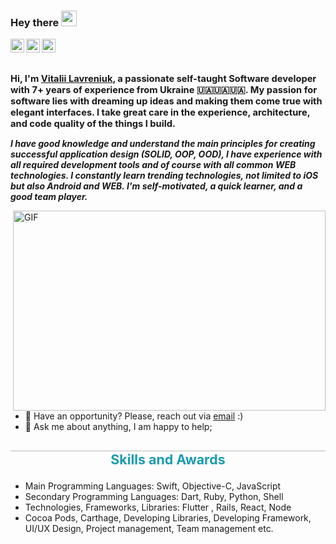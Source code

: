 ### Hey there <img src="https://media.giphy.com/media/hvRJCLFzcasrR4ia7z/giphy.gif" width="25px">
<a href="https://www.instagram.com/vitaliislife/">
  <img align="left" alt="Vitalii's Instagram" width="22px" src="https://raw.githubusercontent.com/hussainweb/hussainweb/main/icons/instagram.png" />
</a>
<a href="https://twitter.com/just_vitalii">
  <img align="left" alt="Vitalii Lavreniuk | Twitter" width="22px" src="https://raw.githubusercontent.com/peterthehan/peterthehan/master/assets/twitter.svg" />
</a>
<a href="https://www.linkedin.com/in/vitalii-lavreniuk-29115112b/">
  <img align="left" alt="Vitalii's LinkedIN" width="22px" src="https://raw.githubusercontent.com/peterthehan/peterthehan/master/assets/linkedin.svg" />
</a>

<br />
<br />

<h1 style="font-size:11pt">
Hi, I'm <a href="https://www.linkedin.com/in/vitalii-lavreniuk-29115112b/">Vitalii Lavreniuk</a>, a passionate self-taught Software developer with 7+ years of experience from Ukraine 🇺🇦🇺🇦🇺🇦. My passion for software lies with dreaming up ideas and making them come true with elegant interfaces. I take great care in the experience, architecture, and code quality of the things I build. </h1>

***I have good knowledge and understand the main principles for creating successful application design (SOLID, OOP, OOD), I have experience with all required development tools and of course with all common WEB technologies. I constantly learn trending technologies, not limited to iOS but also Android and WEB. I'm self-motivated, a quick learner, and a good team player.***

  <img align="right" alt="GIF" src="https://github.com/abhisheknaiidu/abhisheknaiidu/blob/master/code.gif?raw=true" width="500" height="320" />
  
- 💼 Have an opportunity? Please, reach out via [email](mailto:lavreniuk.vitalii@gmail.com) :)
- 💬 Ask me about anything, I am happy to help;

<h3 style="border-top: 1px solid #bbb; color: rgb(26, 156, 176); font-weight: bold; font-size:16pt" align="center"> Skills and Awards </h3>

- Main Programming Languages: Swift, Objective-C, JavaScript
- Secondary Programming Languages: Dart, Ruby, Python, Shell
- Technologies, Frameworks, Libraries: Flutter , Rails, React, Node
- Cocoa Pods, Carthage, Developing Libraries, Developing Framework, UI/UX Design, Project management, Team management etc.
